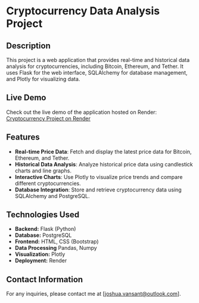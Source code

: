 # Cryptocurrency Data Analysis Project

## Description
This project is a web application that provides real-time and historical data analysis for cryptocurrencies, including Bitcoin, Ethereum, and Tether. It uses Flask for the web interface, SQLAlchemy for database management, and Plotly for visualizing data.
## Live Demo
Check out the live demo of the application hosted on Render: [Cryptocurrency Project on Render](https://crypto-project-s986.onrender.com/)

## Features
- **Real-time Price Data**: Fetch and display the latest price data for Bitcoin, Ethereum, and Tether.
- **Historical Data Analysis**: Analyze historical price data using candlestick charts and line graphs.
- **Interactive Charts**: Use Plotly to visualize price trends and compare different cryptocurrencies.
- **Database Integration**: Store and retrieve cryptocurrency data using SQLAlchemy and PostgreSQL.

## Technologies Used
- **Backend:** Flask (Python)
- **Database:** PostgreSQL
- **Frontend:** HTML, CSS (Bootstrap)
- **Data Processing** Pandas, Numpy
- **Visualization:** Plotly
- **Deployment:** Render


## Contact Information
For any inquiries, please contact me at [joshua.vansant@outlook.com].
